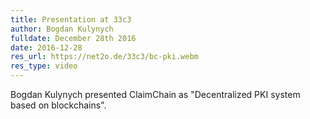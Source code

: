 ```yaml
---
title: Presentation at 33c3
author: Bogdan Kulynych
fulldate: December 28th 2016
date: 2016-12-28
res_url: https://net2o.de/33c3/bc-pki.webm
res_type: video
---
```


Bogdan Kulynych presented ClaimChain as "Decentralized PKI system based on blockchains".
